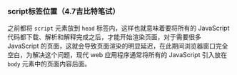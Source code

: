### script标签位置（4.7吉比特笔试）

之前都将 `script` 元素放到 `head` 标签内，这样也就意味着要将所有的 JavaScript 代码都下载、解析和解释完成之后，才能开始渲染页面，对于需要很多 JavaScript 的页面，这就会导致页面渲染的明显延迟，在此期间浏览器窗口完全空白，为解决这个问题，现代 web 应用程序通常将所有的 JavaScript 引入放在 `body` 元素中的页面内容后面。